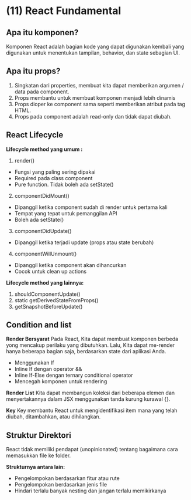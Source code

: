 # (11) React Fundamental

## Apa itu komponen?

Komponen React adalah bagian kode yang dapat digunakan kembali yang digunakan untuk menentukan tampilan, behavior, dan state sebagian UI.

## Apa itu props?

1. Singkatan dari properties, membuat kita dapat memberikan argumen / data pada component.
2. Props membantu untuk membuat komponen menjadi lebih dinamis
3. Props dioper ke component sama seperti memberikan atribut pada tag HTML.
4. Props pada component adalah read-only dan tidak dapat diubah.

## React Lifecycle

**Lifecycle method yang umum :**

1. render()

- Fungsi yang paling sering dipakai
- Required pada class component
- Pure function. Tidak boleh ada setState()

2. componentDidMount()

- Dipanggil ketika component sudah di render untuk pertama kali
- Tempat yang tepat untuk pemanggilan API
- Boleh ada setState()

3. componentDidUpdate()

- Dipanggil ketika terjadi update (props atau state berubah)

4. componentWillUnmount()

- Dipanggil ketika component akan dihancurkan
- Cocok untuk clean up actions

**Lifecycle method yang lainnya:**

1. shouldComponentUpdate()
2. static getDerivedStateFromProps()
3. getSnapshotBeforeUpdate()

## Condition and list

**Render Bersyarat**
Pada React, Kita dapat membuat komponen berbeda yong mencakup perilaku yang dibutuhkan. Lalu, Kita dapat me-render hanya beberapa bagian saja, berdasarkan state dari aplikasi Anda.

- Menggunakan If
- Inline If dengan operator &&
- Inline If-Else dengan ternary conditional operator
- Mencegah komponen untuk rendering

**Render List**
Kita dapat membangun koleksi dari beberapa elemen dan menyertakannya dalam JSX menggunakan tanda kurung kurawal {}.

**Key**
Key membantu React untuk mengidentifikasi item mana yang telah diubah, ditambahkan, atau dihilangkan.

## Struktur Direktori

React tidak memiliki pendapat (unopinionated) tentang bagaimana cara memasukkan file ke folder.

**Strukturnya antara lain:**

- Pengelompokan berdasarkan fitur atau rute
- Pengelompokan berdasarkan jenis file
- Hindari terlalu banyak nesting dan jangan terlalu memikirkanya
